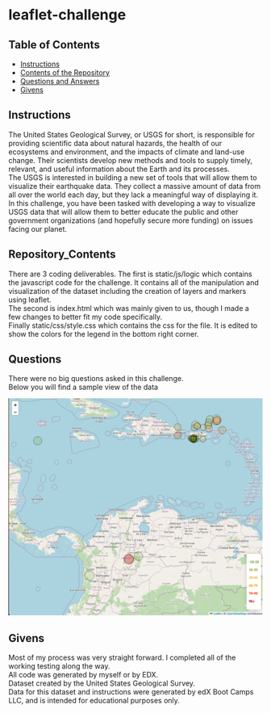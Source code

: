 # leaflet-challenge
## Table of Contents

- [Instructions](#instructions)
- [Contents of the Repository](#repository_contents)
- [Questions and Answers](#questions)
- [Givens](#givens)


## Instructions
The United States Geological Survey, or USGS for short, is responsible for providing scientific data about natural hazards, the health of our ecosystems and environment, and the impacts of climate and land-use change. Their scientists develop new methods and tools to supply timely, relevant, and useful information about the Earth and its processes.<br />
The USGS is interested in building a new set of tools that will allow them to visualize their earthquake data. They collect a massive amount of data from all over the world each day, but they lack a meaningful way of displaying it. In this challenge, you have been tasked with developing a way to visualize USGS data that will allow them to better educate the public and other government organizations (and hopefully secure more funding) on issues facing our planet.


## Repository_Contents
There are 3 coding deliverables. The first is static/js/logic which contains the javascript code for the challenge. It contains all of the manipulation and visualization of the dataset including the creation of layers and markers using leaflet.<br /> 
The second is index.html which was mainly given to us, though I made a few changes to better fit my code specifically.<br /> 
Finally static/css/style.css which contains the css for the file. It is edited to show the colors for the legend in the bottom right corner.<br />

## Questions
There were no big questions asked in this challenge.<br />
Below you will find a sample view of the data <br />

![sample_view](Leaflet-Part-1/Images/sample_view.png)

## Givens
Most of my process was very straight forward. I completed all of the working testing along the way.<br />
All code was generated by myself or by EDX.<br />
Dataset created by the United States Geological Survey. <br />
Data for this dataset and instructions were generated by edX Boot Camps LLC, and is intended for educational purposes only.
